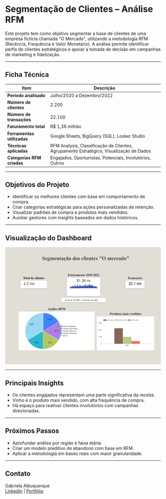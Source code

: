 # Segmentação de Clientes – Análise RFM

Este projeto tem como objetivo segmentar a base de clientes de uma empresa fictícia chamada "O Mercado", utilizando a metodologia RFM (Recência, Frequência e Valor Monetário). A análise permite identificar perfis de clientes estratégicos e apoiar a tomada de decisão em campanhas de marketing e fidelização.

---

## Ficha Técnica

| Item                   | Descrição |
|------------------------|-----------|
| **Período analisado**  | Julho/2020 a Dezembro/2022 |
| **Número de clientes** | 2.200 |
| **Número de transações** | 22.100 |
| **Faturamento total**  | R$ 1,36 milhão |
| **Ferramentas utilizadas** | Google Sheets, BigQuery (SQL), Looker Studio |
| **Técnicas aplicadas** | RFM Analysis, Classificação de Clientes, Agrupamento Estratégico, Visualização de Dados |
| **Categorias RFM criadas** | Engajados, Oportunistas, Potenciais, Involutórios, Outros |

---

## Objetivos do Projeto

- Identificar os melhores clientes com base em comportamento de compra.
- Criar categorias estratégicas para ações personalizadas de retenção.
- Visualizar padrões de compra e produtos mais vendidos.
- Auxiliar gestores com insights baseados em dados históricos.

---

## Visualização do Dashboard

![Dashboard RFM](Dashboard__O_mercado__page-0001.jpg)

---

## Principais Insights

- Os clientes engajados representam uma parte significativa da receita.
- Vinho é o produto mais vendido, com alta frequência de compra.
- Há espaço para reativar clientes involutórios com campanhas direcionadas.

---

## Próximos Passos

- Aprofundar análise por região e faixa etária.
- Criar um modelo preditivo de abandono com base em RFM.
- Aplicar a metodologia em bases reais com maior granularidade.

---

## Contato

Gabriela Albuquerque  
[LinkedIn](https://www.linkedin.com/in/gabrielacalbuquerque/) | [Portfólio](https://github.com/gabrielacalbuquerque)




